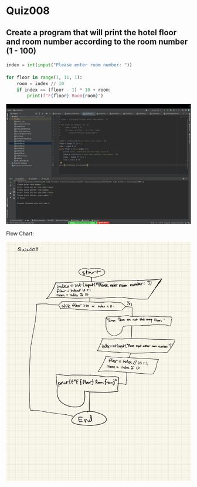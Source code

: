 # Quiz008

## Create a program that will print the hotel floor and room number according to the room number (1 - 100)


```.py
index = int(input("Please enter room number: "))

for floor in range(1, 11, 1):
    room = index // 10
    if index == (floor - 1) * 10 + room:
        print(f"F{floor} Room{room}")
```


![](quiz008.jpg)


Flow Chart:


![](008flowchart.jpg)

